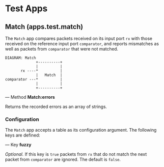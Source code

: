 # Test Apps

## Match (apps.test.match)

The `Match` app compares packets received on its input port `rx` with those
received on the reference input port `comparator`, and reports mismatches as
well as packets from `comparator` that were not matched.

    DIAGRAM: Match
                  +----------+
                  |          |
           rx ----*          |
                  |   Match  |
    comparator ---*          |
                  |          |
                  +----------+

— Method **Match:errors**

Returns the recorded errors as an array of strings.

### Configuration

The `Match` app accepts a table as its configuration argument. The following
keys are defined:

— Key **fuzzy**

*Optional.* If this key is `true` packets from `rx` that do not match the next
packet from `comparator` are ignored. The default is `false`.
